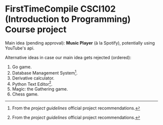 # FirstTimeCompile CSCI102 (Introduction to Programming) Course project

Main idea (pending approval): **Music Player** (à la Spotify), potentially using YouTube's api.

Alternative ideas in case our main idea gets rejected (ordered):

1. Go game.
2. Database Management System[^1].
3. Derivative calculator.
4. Python Text Editor[^1].
5. Magic: the Gathering game.
6. Chess game.

[^1]: From the *project guidelines* official project recommendations.
